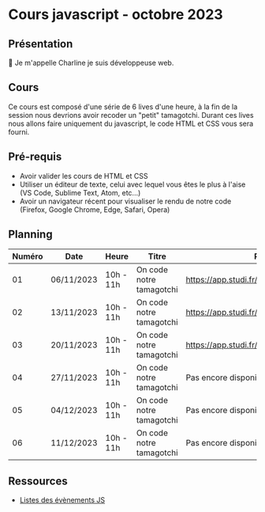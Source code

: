 # Cours javascript - octobre 2023

## Présentation

👋 Je m'appelle Charline je suis développeuse web.

## Cours

Ce cours est composé d'une série de 6 lives d'une heure, à la fin de la session nous devrions avoir recoder un "petit" tamagotchi.
Durant ces lives nous allons faire uniquement du javascript, le code HTML et CSS vous sera fourni.

## Pré-requis

- Avoir valider les cours de HTML et CSS
- Utiliser un éditeur de texte, celui avec lequel vous êtes le plus à l'aise (VS Code, Sublime Text, Atom, etc...)
- Avoir un navigateur récent pour visualiser le rendu de notre code (Firefox, Google Chrome, Edge, Safari, Opera)

## Planning

| Numéro | Date       | Heure     | Titre                    | Replay                                      |
| ------ | ---------- | --------- | ------------------------ | ------------------------------------------- |
| 01     | 06/11/2023 | 10h - 11h | On code notre tamagotchi | https://app.studi.fr/v3/events/57802/replay |
| 02     | 13/11/2023 | 10h - 11h | On code notre tamagotchi | https://app.studi.fr/v3/events/57803/replay |
| 03     | 20/11/2023 | 10h - 11h | On code notre tamagotchi | https://app.studi.fr/v3/events/57804/replay |
| 04     | 27/11/2023 | 10h - 11h | On code notre tamagotchi | Pas encore disponible                       |
| 05     | 04/12/2023 | 10h - 11h | On code notre tamagotchi | Pas encore disponible                       |
| 06     | 11/12/2023 | 10h - 11h | On code notre tamagotchi | Pas encore disponible                       |

## Ressources

- [Listes des évènements JS](https://developer.mozilla.org/fr/docs/Web/Events)
